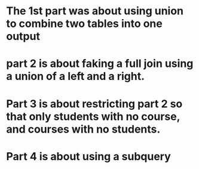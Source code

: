 # The 1st part was about using union to combine two tables into one output
# part 2 is about faking a full join using a union of a left and a right.
# Part 3 is about restricting part 2 so that only students with no course, and courses with no students.
# Part 4 is about using a subquery
